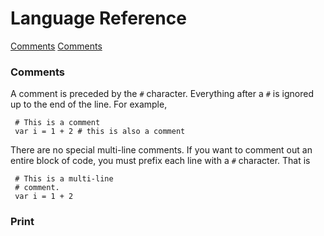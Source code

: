 Language Reference
==================

[Comments](#comments)
[Comments](#print)



### Comments

A comment is preceded by the `#` character.  Everything after a `#` is
ignored up to the end of the line.  For example,

     # This is a comment
     var i = 1 + 2 # this is also a comment

There are no special multi-line comments.  If you want to comment out an
entire block of code, you must prefix each line with a `#` character.  That is

     # This is a multi-line
     # comment.
     var i = 1 + 2

### Print
